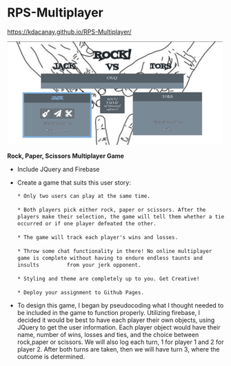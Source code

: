 # RPS-Multiplayer

https://kdacanay.github.io/RPS-Multiplayer/


<img src="assets/images/captureportfolioRPS.png" width = 500>


**Rock, Paper, Scissors Multiplayer Game**

* Include JQuery and Firebase 

* Create a game that suits this user story:

      * Only two users can play at the same time.

      * Both players pick either rock, paper or scissors. After the players make their selection, the game will tell them whether a tie         occurred or if one player defeated the other.

      * The game will track each player's wins and losses.

      * Throw some chat functionality in there! No online multiplayer game is complete without having to endure endless taunts and insults         from your jerk opponent.

      * Styling and theme are completely up to you. Get Creative!

      * Deploy your assignment to Github Pages.
      
      
* To design this game, I began by pseudocoding what I thought needed to be included in the game to function properly.  Utilizing firebase, I decided it would be best to have each player their own objects, using JQuery to get the user information.  Each player object would have their name, number of wins, losses and ties, and the choice between rock,paper or scissors.  We will also log each turn, 1 for player 1 and 2 for player 2.  After both turns are taken, then we will have turn 3, where the outcome is determined.  
